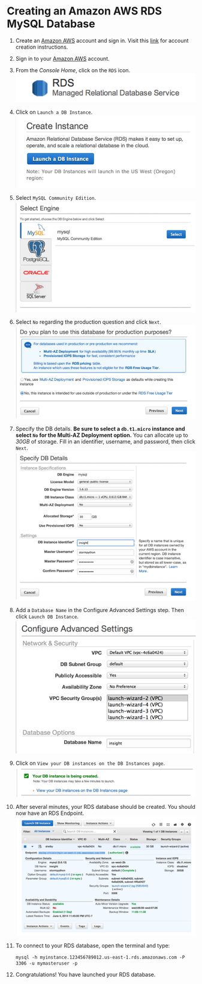 # Creating an Amazon AWS RDS MySQL Database

1. Create an [Amazon AWS](http://aws.amazon.com/) account and sign in. Visit this
[link](https://github.com/stormpython/insightfl/blob/master/docs/requirements.md#amazon-aws)
for account creation instructions.
2. Sign in to your [Amazon AWS](http://aws.amazon.com/) account.
3. From the *Console Home*, click on the `RDS` icon.
    ![Alt text](images/rds.png)

4. Click on `Launch a DB Instance`.
    ![Alt text](images/launch-db-instance.png)

5. Select `MySQL Community Edition`.
    ![Alt text](images/select-mysql.png)

6. Select `No` regarding the production question and click `Next`.
    ![Alt text](images/no-production.png)

7. Specify the DB details. **Be sure to select a `db.t1.micro` instance and select `No` for the Multi-AZ Deployment
option.** You can allocate up to *30GB* of storage. Fill in an identifier, username, and password, then click `Next`.
    ![Alt text](images/db-details.png)

8. Add a `Database Name` in the Configure Advanced Settings step. Then click `Launch DB Instance`.
    ![Alt text](images/db-name.png)

9. Click on `View your DB instances on the DB Instances page`.
    ![Alt text](images/view-db.png)

10. After several minutes, your RDS database should be created. You should now have an RDS Endpoint.
    ![Alt text](images/mysql-db-instance.png)

11. To connect to your RDS database, open the terminal and type:

    ```
    mysql -h myinstance.123456789012.us-east-1.rds.amazonaws.com -P 3306 -u mymasteruser -p
    ```

12. Congratulations! You have launched your RDS database.
